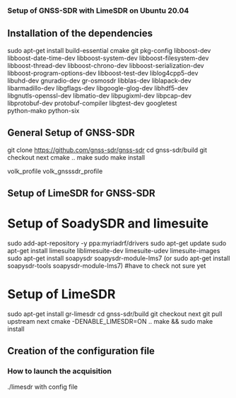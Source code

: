 ### Setup of GNSS-SDR with LimeSDR on Ubuntu 20.04

## Installation of the dependencies

sudo apt-get install build-essential cmake git pkg-config libboost-dev \
   libboost-date-time-dev libboost-system-dev libboost-filesystem-dev \
   libboost-thread-dev libboost-chrono-dev libboost-serialization-dev \
   libboost-program-options-dev libboost-test-dev liblog4cpp5-dev \
   libuhd-dev gnuradio-dev gr-osmosdr libblas-dev liblapack-dev \
   libarmadillo-dev libgflags-dev libgoogle-glog-dev libhdf5-dev \
   libgnutls-openssl-dev libmatio-dev libpugixml-dev libpcap-dev \
   libprotobuf-dev protobuf-compiler libgtest-dev googletest \
   python-mako python-six


## General Setup of GNSS-SDR

git clone https://github.com/gnss-sdr/gnss-sdr
cd gnss-sdr/build
git checkout next
cmake ..
make
sudo make install

volk_profile
volk_gnsssdr_profile

## Setup of LimeSDR for GNSS-SDR

# Setup of SoadySDR and limesuite

sudo add-apt-repository -y ppa:myriadrf/drivers
sudo apt-get update
sudo apt-get install limesuite liblimesuite-dev limesuite-udev limesuite-images
sudo apt-get install soapysdr soapysdr-module-lms7 
(or sudo apt-get install soapysdr-tools soapysdr-module-lms7) #have to check not sure yet

# Setup of LimeSDR

sudo apt-get install gr-limesdr
cd gnss-sdr/build
git checkout next
git pull upstream next
cmake -DENABLE_LIMESDR=ON ..
make && sudo make install

## Creation of the configuration file



### How to launch the acquisition

./limesdr with config file



